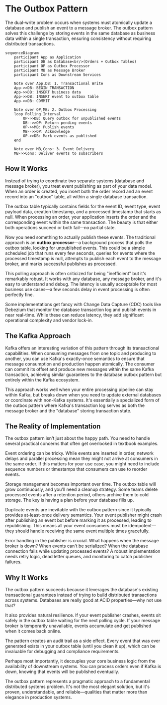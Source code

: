 # The Outbox Pattern

The dual-write problem occurs when systems must atomically update a database and publish an event to a message broker. The outbox pattern solves this challenge by storing events in the same database as business data within a single transaction, ensuring consistency without requiring distributed transactions.

```mermaid
sequenceDiagram
    participant App as Application
    participant DB as Database<br/>(Orders + Outbox Tables)
    participant OP as Outbox Processor
    participant MB as Message Broker
    participant Cons as Downstream Services

    Note over App,DB: 1. Transactional Write
    App->>DB: BEGIN TRANSACTION
    App->>DB: INSERT business data
    App->>DB: INSERT event to outbox table
    App->>DB: COMMIT

    Note over OP,MB: 2. Outbox Processing
    loop Polling Interval
        OP->>DB: Query outbox for unpublished events
        DB-->>OP: Return pending events
        OP->>MB: Publish events
        MB-->>OP: Acknowledge
        OP->>DB: Mark events as published
    end

    Note over MB,Cons: 3. Event Delivery
    MB->>Cons: Deliver events to subscribers
```

## How It Works

Instead of trying to coordinate two separate systems (database and message broker), you treat event publishing as part of your data model. When an order is created, you insert both the order record and an event record into an "outbox" table, all within a single database transaction.

The outbox table typically contains fields for the event ID, event type, event payload data, creation timestamp, and a processed timestamp that starts as null. When processing an order, your application inserts the order and the corresponding event within the same transaction. The beauty is that either both operations succeed or both fail—no partial state.

Now you need something to actually publish these events. The traditional approach is an **outbox processor**—a background process that polls the outbox table, looking for unpublished events. This could be a simple scheduled job that runs every few seconds, queries for events where the processed timestamp is null, attempts to publish each event to the message broker, and marks successful publishes as processed.

This polling approach is often criticized for being "inefficient" but it's remarkably robust. It works with any database, any message broker, and it's easy to understand and debug. The latency is usually acceptable for most business use cases—a few seconds delay in event processing is often perfectly fine.

Some implementations get fancy with Change Data Capture (CDC) tools like Debezium that monitor the database transaction log and publish events in near real-time. While these can reduce latency, they add significant operational complexity and vendor lock-in.

## The Kafka Approach

Kafka offers an interesting variation of this pattern through its transactional capabilities. When consuming messages from one topic and producing to another, you can use Kafka's exactly-once semantics to ensure that message consumption and production happen atomically. The consumer can commit its offset and produce new messages within the same Kafka transaction, achieving similar guarantees to the database outbox pattern but entirely within the Kafka ecosystem.

This approach works well when your entire processing pipeline can stay within Kafka, but breaks down when you need to update external databases or coordinate with non-Kafka systems. It's essentially a specialized form of the outbox pattern where Kafka's transaction log serves as both the message broker and the "database" storing transaction state.

## The Reality of Implementation

The outbox pattern isn't just about the happy path. You need to handle several practical concerns that often get overlooked in textbook examples.

Event ordering can be tricky. While events are inserted in order, network delays and parallel processing mean they might not arrive at consumers in the same order. If this matters for your use case, you might need to include sequence numbers or timestamps that consumers can use to reorder events.

Storage management becomes important over time. The outbox table will grow continuously, and you'll need a cleanup strategy. Some teams delete processed events after a retention period, others archive them to cold storage. The key is having a plan before your database fills up.

Duplicate events are inevitable with the outbox pattern since it typically provides at-least-once delivery semantics. Your event publisher might crash after publishing an event but before marking it as processed, leading to republishing. This means all your event consumers must be idempotent—they should handle receiving the same event multiple times gracefully.

Error handling in the publisher is crucial. What happens when the message broker is down? When events can't be serialized? When the database connection fails while updating processed events? A robust implementation needs retry logic, dead letter queues, and monitoring to catch publisher failures.

## Why It Works

The outbox pattern succeeds because it leverages the database's existing transactional guarantees instead of trying to build distributed transactions across systems. Databases are really good at ACID properties—why not use that?

It also provides natural resilience. If your event publisher crashes, events sit safely in the outbox table waiting for the next polling cycle. If your message broker is temporarily unavailable, events accumulate and get published when it comes back online.

The pattern creates an audit trail as a side effect. Every event that was ever generated exists in your outbox table (until you clean it up), which can be invaluable for debugging and compliance requirements.

Perhaps most importantly, it decouples your core business logic from the availability of downstream systems. You can process orders even if Kafka is down, knowing that events will be published eventually.

The outbox pattern represents a pragmatic approach to a fundamental distributed systems problem. It's not the most elegant solution, but it's proven, understandable, and reliable—qualities that matter more than elegance in production systems.
